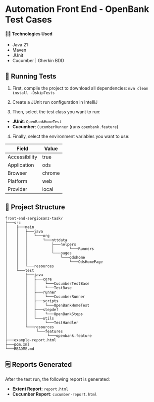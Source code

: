 # Automation Front End - OpenBank Test Cases

#### 🧑‍💻 Technologies Used

- Java 21 
- Maven
- JUnit
- Cucumber | Gherkin BDD

## 🧪 Running Tests

1. First, compile the project to download all dependencies: `mvn clean install -DskipTests`

2. Create a JUnit run configuration in IntelliJ

3. Then, select the test class you want to run:   

* **JUnit**: `OpenBankHomeTest`
* **Cucumber**: `CucumberRunner` (runs `openbank.feature`)

4. Finally, select the environment variables you want to use: 

| Field           | Value  |
|-----------------|--------|
| Accessibility   | true   |
| Application     | ods    | (I have updated the framework locally to launch a custom page)
| Browser         | chrome |
| Platform        | web    |
| Provider        | local  |

## 📂 Project Structure

```
front-end-sergiosanz-task/
├───src
│    ├───main
│    │   ├───java
│    │   │   └───org
│    │   │       └───nttdata
│    │   │           ├───helpers
│    │   │           │       └───Runners
│    │   │           └───pages
│    │   │               └───odshome
│    │   │                   └───OdsHomePage
│    │   └───resources
│    └───test
│        ├───java
│        │   ├───core
│        │   │    └───CucumberTestBase
│        │   │    └───TestBase
│        │   ├───runner
│        │   │    └───CucumberRunner
│        │   ├───scripts
│        │   │    └───OpenBankHomeTest
│        │   ├───stepdef
│        │   │    └───OpenBankSteps
│        │   └───utils
│        │        └───TestHandler
│        └───resources
│             └───features
│                  └───openbank.feature
├───example-report.html
├───pom.xml
└───README.md
```

## 🗒️ Reports Generated

After the test run, the following report is generated:

* **Extent Report**: `report.html`
* **Cucumber Report**: `cucumber-report.html`
